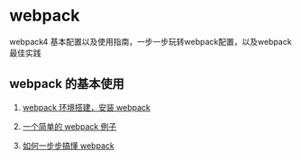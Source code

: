 # webpack

webpack4 基本配置以及使用指南，一步一步玩转webpack配置，以及webpack最佳实践

## webpack 的基本使用

1. [webpack 环境搭建，安装 webpack](https://github.com/plane-hjh/webpack/issues/1)

2. [一个简单的 webpack 例子](https://github.com/plane-hjh/webpack/issues/2)

3. [如何一步步搞懂 webpack](https://github.com/plane-hjh/webpack/issues/3)
